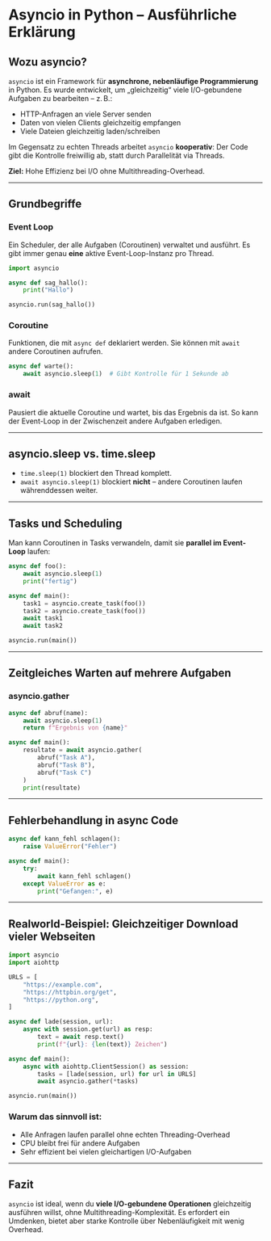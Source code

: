 # Asyncio in Python – Ausführliche Erklärung

## Wozu asyncio?

`asyncio` ist ein Framework für **asynchrone, nebenläufige Programmierung** in Python. Es wurde entwickelt, um „gleichzeitig“ viele I/O-gebundene Aufgaben zu bearbeiten – z. B.:

- HTTP-Anfragen an viele Server senden
- Daten von vielen Clients gleichzeitig empfangen
- Viele Dateien gleichzeitig laden/schreiben

Im Gegensatz zu echten Threads arbeitet `asyncio` **kooperativ**: Der Code gibt die Kontrolle freiwillig ab, statt durch Parallelität via Threads.

**Ziel:** Hohe Effizienz bei I/O ohne Multithreading-Overhead.

---

## Grundbegriffe

### Event Loop
Ein Scheduler, der alle Aufgaben (Coroutinen) verwaltet und ausführt. Es gibt immer genau **eine** aktive Event-Loop-Instanz pro Thread.

```python
import asyncio

async def sag_hallo():
    print("Hallo")

asyncio.run(sag_hallo())
```

### Coroutine
Funktionen, die mit `async def` deklariert werden. Sie können mit `await` andere Coroutinen aufrufen.

```python
async def warte():
    await asyncio.sleep(1)  # Gibt Kontrolle für 1 Sekunde ab
```

### await
Pausiert die aktuelle Coroutine und wartet, bis das Ergebnis da ist. So kann der Event-Loop in der Zwischenzeit andere Aufgaben erledigen.

---

## asyncio.sleep vs. time.sleep
- `time.sleep(1)` blockiert den Thread komplett.
- `await asyncio.sleep(1)` blockiert **nicht** – andere Coroutinen laufen währenddessen weiter.

---

## Tasks und Scheduling

Man kann Coroutinen in Tasks verwandeln, damit sie **parallel im Event-Loop** laufen:

```python
async def foo():
    await asyncio.sleep(1)
    print("fertig")

async def main():
    task1 = asyncio.create_task(foo())
    task2 = asyncio.create_task(foo())
    await task1
    await task2

asyncio.run(main())
```

---

## Zeitgleiches Warten auf mehrere Aufgaben

### asyncio.gather

```python
async def abruf(name):
    await asyncio.sleep(1)
    return f"Ergebnis von {name}"

async def main():
    resultate = await asyncio.gather(
        abruf("Task A"),
        abruf("Task B"),
        abruf("Task C")
    )
    print(resultate)
```

---

## Fehlerbehandlung in async Code

```python
async def kann_fehl schlagen():
    raise ValueError("Fehler")

async def main():
    try:
        await kann_fehl schlagen()
    except ValueError as e:
        print("Gefangen:", e)
```

---

## Realworld-Beispiel: Gleichzeitiger Download vieler Webseiten

```python
import asyncio
import aiohttp

URLS = [
    "https://example.com",
    "https://httpbin.org/get",
    "https://python.org",
]

async def lade(session, url):
    async with session.get(url) as resp:
        text = await resp.text()
        print(f"{url}: {len(text)} Zeichen")

async def main():
    async with aiohttp.ClientSession() as session:
        tasks = [lade(session, url) for url in URLS]
        await asyncio.gather(*tasks)

asyncio.run(main())
```

### Warum das sinnvoll ist:

- Alle Anfragen laufen parallel ohne echten Threading-Overhead
- CPU bleibt frei für andere Aufgaben
- Sehr effizient bei vielen gleichartigen I/O-Aufgaben

---

## Fazit

`asyncio` ist ideal, wenn du **viele I/O-gebundene Operationen** gleichzeitig ausführen willst, ohne Multithreading-Komplexität. Es erfordert ein Umdenken, bietet aber starke Kontrolle über Nebenläufigkeit mit wenig Overhead.

